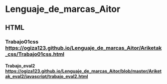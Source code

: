 # Lenguaje_de_marcas_Aitor


## HTML

### Trabajo01css https://ogiza123.github.io/Lenguaje_de_marcas_Aitor/Ariketak_css/Trabajo01css.html

#### Trabajo_eval2 https://ogiza123.github.io/Lenguaje_de_marcas_Aitor/blob/master/Ariketak_eval2/javascript/trabajo_eval2.html
